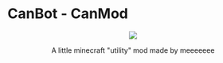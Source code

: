 # CanBot - CanMod
<p align="center"> <img src="https://github.com/GetNameSniped/fabricmod-testing/assets/74307590/b8e33e1d-cb7d-48f6-ac75-617e45d3e649"> </p> 
<p align="center">A little minecraft "utility" mod made by meeeeeee</p>
